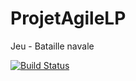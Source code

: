 # ProjetAgileLP
Jeu - Bataille navale

[![Build Status](https://travis-ci.org/RenoTz/ProjetAgileLP.svg?branch=master)](https://travis-ci.org/RenoTz/ProjetAgileLP)